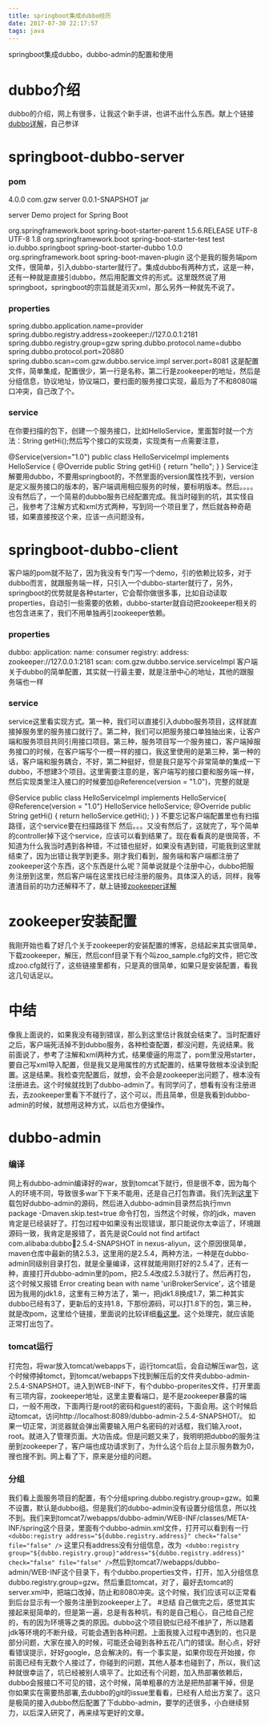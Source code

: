```yaml
---
title: springboot集成dubbo经历
date: 2017-07-30 22:17:57
tags: java
---
```


springboot集成dubbo，dubbo-admin的配置和使用
<!-- more -->
# dubbo介绍
dubbo的介绍，网上有很多，让我这个新手讲，也讲不出什么东西。献上个链接[dubbo详解][1]，自己参详
# springboot-dubbo-server

### pom

<?xml version="1.0" encoding="UTF-8"?>
<project xmlns="http://maven.apache.org/POM/4.0.0"          xmlns:xsi="http://www.w3.org/2001/XMLSchema-instance"
xsi:schemaLocation="http://maven.apache.org/POM/4.0.0       http://maven.apache.org/xsd/maven-4.0.0.xsd">
<modelVersion>4.0.0</modelVersion>
<groupId>com.gzw</groupId>
<artifactId>server</artifactId>
<version>0.0.1-SNAPSHOT</version>
<packaging>jar</packaging>

<name>server</name>
<description>Demo project for Spring Boot</description>

<parent>
<groupId>org.springframework.boot</groupId>
<artifactId>spring-boot-starter-parent</artifactId>
<version>1.5.6.RELEASE</version>
<relativePath/> <!-- lookup parent from repository -->
</parent>

<properties>
<project.build.sourceEncoding>UTF-8</project.build.sourceEncoding>
<project.reporting.outputEncoding>UTF-8</project.reporting.outputEncoding>
<java.version>1.8</java.version>
</properties>

<dependencies>

<dependency>
<groupId>org.springframework.boot</groupId>
<artifactId>spring-boot-starter-test</artifactId>
<scope>test</scope>
</dependency>
<!-- Spring Boot Dubbo 依赖 -->
<dependency>
<groupId>io.dubbo.springboot</groupId>
<artifactId>spring-boot-starter-dubbo</artifactId>
<version>1.0.0</version>
</dependency>

</dependencies>

<build>
<plugins>
<plugin>
<groupId>org.springframework.boot</groupId>
<artifactId>spring-boot-maven-plugin</artifactId>
</plugin>
</plugins>
</build>


</project>
这个是我的服务端pom文件，很简单，引入dubbo-starter就行了。集成dubbo有两种方式，这是一种，还有一种就是直接引dubbo，然后用配置文件的形式。这里既然说了用springboot，springboot的宗旨就是消灭xml，那么另外一种就先不说了。

### properties

spring.dubbo.application.name=provider
spring.dubbo.registry.address=zookeeper://127.0.0.1:2181
spring.dubbo.registry.group=gzw
spring.dubbo.protocol.name=dubbo
spring.dubbo.protocol.port=20880
spring.dubbo.scan=com.gzw.dubbo.service.impl
server.port=8081
这是配置文件，简单集成，配置很少，第一行是名称，第二行是zookeeper的地址，然后是分组信息，协议地址，协议端口，要扫面的服务接口实现，最后为了不和8080端口冲突，自己改了个。
### service
在你要扫描的包下，创建一个服务接口，比如HelloService，里面暂时就一个方法：String getHi();然后写个接口的实现类，实现类有一点需要注意，

@Service(version="1.0")
public class HelloServiceImpl implements HelloService {
@Override
public String getHi() {
return "hello";
}
}
Service注解要用dubbo，不要用springboot的，不然里面的version属性找不到，version是定义服务接口的版本的，客户端调用相应服务的时候，要标明版本。然后。。。。没有然后了，一个简易的dubbo服务已经配置完成。我当时碰到的坑，其实怪自己，我参考了注解方式和xml方式两种，写到同一个项目里了，然后就各种奇葩错，如果直接按这个来，应该一点问题没有。
# springboot-dubbo-client
客户端的pom就不贴了，因为我没有专门写一个demo，引的依赖比较多，对于dubbo而言，就跟服务端一样，只引入一个dubbo-starter就行了，另外，springboot的优势就是各种starter，它会帮你做很多事，比如自动读取properties，自动引一些需要的依赖，dubbo-starter就自动把zookeeper相关的也包含进来了，我们不用单独再引zookeeper依赖。
### properties

dubbo:
application:
name: consumer
registry:
address: zookeeper://127.0.0.1:2181
scan: com.gzw.dubbo.service.serviceImpl
客户端关于dubbo的简单配置，其实就一行最主要，就是注册中心的地址，其他的跟服务端也一样

### service
service这里看实现方式。第一种，我们可以直接引入dubbo服务项目，这样就直接掉服务里的服务接口就行了。第二种，我们可以把服务接口单独抽出来，让客户端和服务项目共同引用接口项目。第三种，服务项目写一个服务接口，客户端掉服务接口的时候，在客户端写个一模一样的接口，我这里使用的是第三种，第一种的话，客户端和服务耦合，不好，第二种挺好，但是我只是写个非常简单的集成一下dubbo，不想建3个项目。这里需要注意的是，客户端写的接口要和服务端一样，然后实现类里注入接口的时候要加@Reference(version = "1.0")，完整的就是

@Service
public class HelloServiceImpl implements HelloService{
@Reference(version = "1.0")
HelloService helloService;
@Override
public String getHi() {
return helloService.getHi();
}
}
不要忘记客户端配置里也有扫描路径，这个service要在扫描路径下
然后。。。又没有然后了，这就完了，写个简单的controller掉下这个service，应该可以看到结果了。现在看看真的是很简答，不知道为什么我当时遇到各种错，不过错也挺好，如果没有遇到错，可能我到这里就结束了，因为出错让我学到更多。刚才我们看到，服务端和客户端都注册了zookeeper这个东西，这个东西是什么呢？简单说就是个注册中心，dubbo把服务注册到这里，然后客户端在这里找已经注册的服务。具体深入的话，同样，我等渣渣目前的功力还解释不了，献上链接[zookeeper详解][2]

# zookeeper安装配置
我刚开始也看了好几个关于zookeeper的安装配置的博客，总结起来其实很简单，下载zookeeper，解压，然后conf目录下有个叫zoo_sample.cfg的文件，把它改成zoo.cfg就行了，这些链接里都有，只是真的很简单，如果只是安装配置，看我这几句话足以。
# 中结
像我上面说的，如果我没有碰到错误，那么到这里估计我就会结束了。当时配置好之后，客户端死活掉不到dubbo服务，各种检查配置，都没问题，先说结果。我前面说了，参考了注解和xml两种方式，结果傻逼的用混了，pom里没用starter，要自己写xml导入配置，但是我又是用属性的方式配置的，结果导致根本没读到配置。这是结果。我检查完配置后，就想，会不会是zookeeper出问题了，根本没有注册进去。这个时候就找到了dubbo-admin了。有同学问了，想看有没有注册进去，去zookeeper里看下不就行了，这个可以，而且简单，但是我看到dubbo-admin的时候，就想用这种方式，以后也方便操作。
# dubbo-admin
### 编译
网上有dubbo-admin编译好的war，放到tomcat下就行，但是很不幸，因为每个人的环境不同，导致很多war下下来不能用，还是自己打包靠谱。我们先到[这里][3]下载包好dubbo-admin的源码，然后进入dubbo-admin目录然后执行mvn package -Dmaven.skip.test=true 命令打包，当然这个时候，你的jdk，maven肯定是已经装好了。打包过程中如果没有出现错误，那只能说你太幸运了，环境跟源码一致，我肯定是报错了，首先是说Could not find artifact com.alibaba:dubbo:jar:2.5.4-SNAPSHOT in nexus-aliyun，这个原因很简单，maven仓库中最新的猜2.5.3，这里用的是2.5.4，两种方法，一种是在dubbo-admin同级别目录打包，就是全量编译，这样就能用刚打好的2.5.4了，还有一种，直接打开dubbo-admin里的pom，把2.5.4改成2.5.3就行了。然后再打包，这个时候又报错 Error creating bean with name 'uriBrokerService'，这个错是因为我用的jdk1.8，这里有三种方法了，第一，把jdk1.8换成1.7，第二种其实dubbo已经有3了，更新后的支持1.8，下那份源码，可以打1.8下的包，第三种，就是改pom，这里给个链接，里面说的比较详细[看这里][4]。这个处理完，就应该能正常打出包了。
### tomcat运行
打完包，将war放入tomcat/webapps下，运行tomcat后，会自动解压war包，这个时候停掉tomct，到tomcat/webapps下找到解压后的文件夹dubbo-admin-2.5.4-SNAPSHOT。进入到WEB-INF下，有个dubbo-properites文件，打开里面有三项内容，zookeeper地址，这里主要看端口，是不是zookeeper暴露的端口，一般不用改，下面两行是root的密码和guest的密码，下面会用。这个时候启动tomcat，访问http://localhost:8089/dubbo-admin-2.5.4-SNAPSHOT/。
如果一切正常，浏览器就会弹出需要输入用户名密码的对话框，我们输入root，root。就进入了管理页面。大功告成。但是问题又来了，我明明把dubbo的服务注册到zookeeper了，客户端也成功请求到了，为什么这个后台上显示服务数为0，搜也搜不到。网上看了下，原来是分组的问题。
### 分组
我们看上面服务项目的配置，有个分组spring.dubbo.registry.group=gzw。如果不设置，默认是dubbo组。但是我们的dubbo-admin没有设置分组信息，所以找不到。我们来到tomcat7/webapps/dubbo-admin/WEB-INF/classes/META-INF/spring这个目录，里面有个dubbo-admin.xml文件，打开可以看到有一行`<dubbo:registry address="${dubbo.registry.address}" check="false" file="false" />`
这里只有address没有分组信息，改为` <dubbo:registry group="${dubbo.registry.group}"address="${dubbo.registry.address}" check="false" file="false" />`然后到tomcat7/webapps/dubbo-admin/WEB-INF这个目录下，有个dubbo.properties文件，打开，加入分组信息dubbo.registry.group=gzw。然后重启tomcat，对了，最好去tomcat的server.xml中，把端口改掉，防止和8080冲突。这个时候，我们应该可以正常看到后台显示有一个服务注册到zookeeper上了。
#总结
自己做完之后，感觉其实接起来挺简单的，但是第一遍，总是有各种坑，有的是自己粗心，自己给自己挖的，有的因为环境等之类的原因。dubbo这个项目貌似已经不维护了，所以随着jdk等环境的不断升级，可能会遇到各种问题。上面我接入过程中遇到的，也只是部分问题，大家在接入的时候，可能还会碰到各种五花八门的错误。耐心点，好好看错误提示，好好google，总会解决的。有一个事实是，如果你现在开始接，你前面已经有无数个人接过了，你碰到的问题，其他人基本也碰到了，所以，我们这种就很幸运了，坑已经被别人填平了。比如还有个问题，加入热部署依赖后，dubbo会报接口不可见的错，这个时候，简单粗暴的方法是把热部署干掉，但是你如果实在需要热部署,去dubbo的git的issue里看看，已经有人给出方案了。这只是极简的接入dubbo然后配置了下dubbo-admin，要学的还很多，小白继续努力，以后深入研究了，再来续写更好的文章。



[1]: http://shiyanjun.cn/archives/325.html
[2]: https://www.ibm.com/developerworks/cn/opensource/os-cn-zookeeper/
[3]: https://github.com/alibaba/dubbo
[4]: https://github.com/alibaba/dubbo/issues/50

